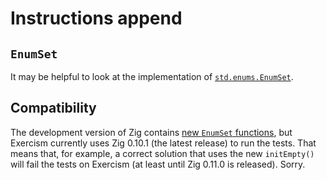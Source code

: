 # Instructions append

## `EnumSet`

It may be helpful to look at the implementation of [`std.enums.EnumSet`][enumset].

## Compatibility

The development version of Zig contains [new `EnumSet` functions][new-enumset-functions], but Exercism currently uses Zig 0.10.1 (the latest release) to run the tests.
That means that, for example, a correct solution that uses the new `initEmpty()` will fail the tests on Exercism (at least until Zig 0.11.0 is released).
Sorry.

[enumset]: https://github.com/ziglang/zig/blob/0.10.1/lib/std/enums.zig#L220-L246
[new-enumset-functions]: https://github.com/ziglang/zig/commit/a792e13fc08982e79cb1b08d14322be76b8cf77a

